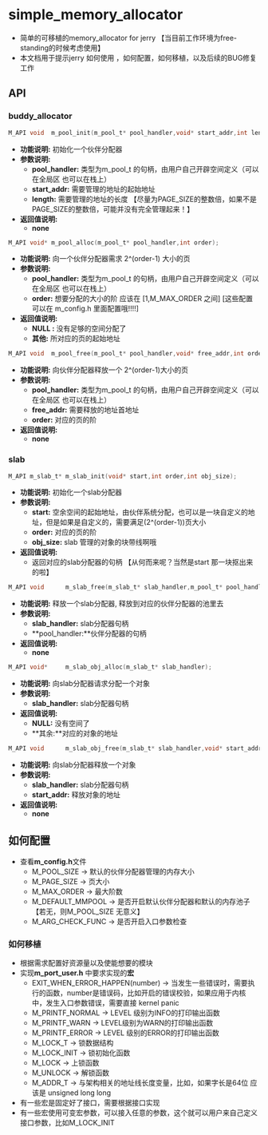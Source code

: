 # simple_memory_allocator

- 简单的可移植的memory_allocator for jerry   【当目前工作环境为free-standing的时候考虑使用】
- 本文档用于提示jerry 如何使用 ，如何配置，如何移植，以及后续的BUG修复工作

## API

### buddy_allocator

```C
M_API void  m_pool_init(m_pool_t* pool_handler,void* start_addr,int length);
```

- **功能说明:**  初始化一个伙伴分配器
- **参数说明:**
  - **pool_handler:**  类型为m_pool_t 的句柄，由用户自己开辟空间定义（可以在全局区 也可以在栈上）
  - **start_addr:** 需要管理的地址的起始地址
  - **length:** 需要管理的地址的长度 【尽量为PAGE_SIZE的整数倍，如果不是PAGE_SIZE的整数倍，可能并没有完全管理起来！】
- **返回值说明:** 
  - **none** 

```c
M_API void* m_pool_alloc(m_pool_t* pool_handler,int order);
```

- **功能说明:**  向一个伙伴分配器需求 2^(order-1) 大小的页
- **参数说明:**
  - **pool_handler:**  类型为m_pool_t 的句柄，由用户自己开辟空间定义（可以在全局区 也可以在栈上）
  - **order:** 想要分配的大小的阶 应该在 [1,M_MAX_ORDER 之间] [这些配置可以在 m_config.h 里面配置哦!!!!]
- **返回值说明:** 
  - **NULL :** 没有足够的空间分配了
  - **其他:** 所对应的页的起始地址

```c
M_API void  m_pool_free(m_pool_t* pool_handler,void* free_addr,int order);
```

- **功能说明:** 向伙伴分配器释放一个 2^(order-1)大小的页
- **参数说明:**
  - **pool_handler:**  类型为m_pool_t 的句柄，由用户自己开辟空间定义（可以在全局区 也可以在栈上）
  - **free_addr:**  需要释放的地址首地址
  - **order:** 对应的页的阶
- **返回值说明:**
  - **none** 

### slab 

```c
M_API m_slab_t* m_slab_init(void* start,int order,int obj_size);
```

- **功能说明:** 初始化一个slab分配器
- **参数说明:**
  - **start:**  空余空间的起始地址，由伙伴系统分配，也可以是一块自定义的地址，但是如果是自定义的，需要满足(2^(order-1))页大小
  - **order:** 对应的页的阶
  - **obj_size:** slab 管理的对象的块带线啊哦
- **返回值说明:**
  - 返回对应的slab分配器的句柄 【从何而来呢？当然是start 那一块抠出来的啦】

```c
M_API void      m_slab_free(m_slab_t* slab_handler,m_pool_t* pool_handler);
```

- **功能说明:** 释放一个slab分配器, 释放到对应的伙伴分配器的池里去
- **参数说明:**
  - **slab_handler:** slab分配器句柄
  - **pool_handler:**伙伴分配器的句柄
- **返回值说明:**
  - **none** 

```c
M_API void*     m_slab_obj_alloc(m_slab_t* slab_handler);
```

- **功能说明:** 向slab分配器请求分配一个对象
- **参数说明:**
  - **slab_handler:** slab分配器句柄
- **返回值说明:**
  - **NULL:** 没有空间了
  - **其余:**对应的对象的地址

```c
M_API void      m_slab_obj_free(m_slab_t* slab_handler,void* start_addr);
```

- **功能说明:** 向slab分配器释放一个对象
- **参数说明:**
  - **slab_handler:** slab分配器句柄
  - **start_addr:** 释放对象的地址
- **返回值说明:**
  - **none**





## 如何配置

- 查看**m_config.h**文件
  - M_POOL_SIZE -> 默认的伙伴分配器管理的内存大小
  - M_PAGE_SIZE -> 页大小
  - M_MAX_ORDER -> 最大阶数
  - M_DEFAULT_MMPOOL -> 是否开启默认伙伴分配器和默认的内存池子 【若无，则M_POOL_SIZE 无意义】
  - M_ARG_CHECK_FUNC -> 是否开启入口参数检查

### 如何移植

- 根据需求配置好资源量以及使能想要的模块
- 实现**m_port_user.h** 中要求实现的**宏**
  - EXIT_WHEN_ERROR_HAPPEN(number) -> 当发生一些错误时，需要执行的函数，number是错误码，比如开启的错误校验，如果应用于内核中，发生入口参数错误，需要直接 kernel panic
  - M_PRINTF_NORMAL -> LEVEL 级别为INFO的打印输出函数
  - M_PRINTF_WARN -> LEVEL级别为WARN的打印输出函数
  - M_PRINTF_ERROR -> LEVEL 级别的ERROR的打印输出函数
  - M_LOCK_T -> 锁数据结构
  - M_LOCK_INIT -> 锁初始化函数
  - M_LOCK -> 上锁函数
  - M_UNLOCK -> 解锁函数
  - M_ADDR_T -> 与架构相关的地址线长度变量，比如，如果字长是64位 应该是 unsigned long long
- 有一些宏是固定好了接口，需要根据接口实现
- 有一些宏使用可变宏参数，可以接入任意的参数，这个就可以用户来自己定义接口参数，比如M_LOCK_INIT
